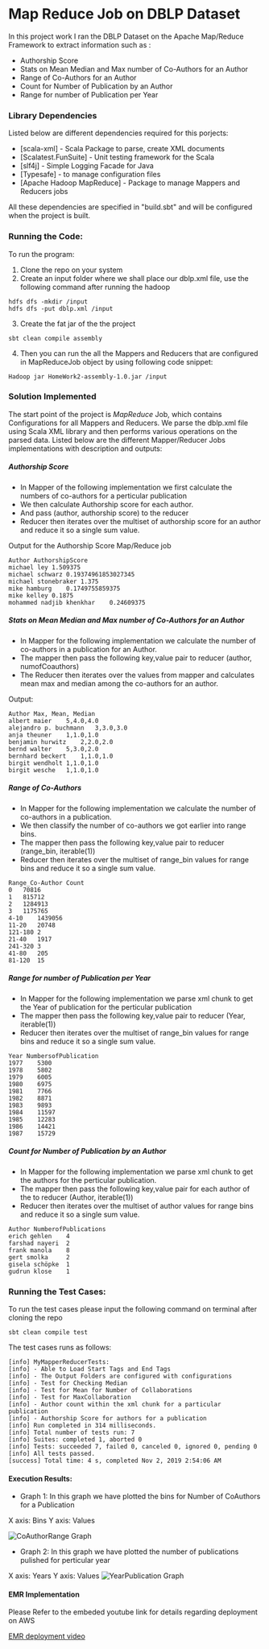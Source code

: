 # Map Reduce Job on DBLP Dataset
In this project work I ran the DBLP Dataset on the Apache Map/Reduce Framework to extract information such as :
* Authorship Score
* Stats on Mean Median and Max number of Co-Authors for an Author
* Range of Co-Authors for an Author
* Count for Number of Publication by an Author
* Range for number of Publication per Year

### Library Dependencies 

Listed below are different dependencies required for this porjects:

* [scala-xml] - Scala Package to parse, create XML documents
* [Scalatest.FunSuite] - Unit testing framework for the Scala
* [slf4j] - Simple Logging Facade for Java 
* [Typesafe] - to manage configuration files
* [Apache Hadoop MapReduce] - Package to manage Mappers and Reducers jobs


All these dependencies are specified in "build.sbt" and will be configured when the project is 
built.  

### Running the Code:

To run the program:
1. Clone the repo on your system
2. Create an input folder where we shall place our dblp.xml file, use the following command after running the hadoop 
```
hdfs dfs -mkdir /input
hdfs dfs -put dblp.xml /input
```
3. Create the fat jar of the the project
```
sbt clean compile assembly
```
4. Then you can run the all the Mappers and Reducers that are configured in MapReduceJob object by using following code snippet:
```
Hadoop jar HomeWork2-assembly-1.0.jar /input
```

### Solution Implemented

 The start point of the project is *MapReduce* Job, which contains Configurations for all Mappers and Reducers.
 We parse the dblp.xml file using Scala XML library and then performs various operations on the parsed data.
 Listed below are the different Mapper/Reducer Jobs implementations with description and outputs:

##### Authorship Score

+ In Mapper of the following implementation we first calculate the numbers of co-authors for a perticular publication
+ We then calculate Authorship score for each author.
+ And pass (author, authorship score) to the reducer
+ Reducer then iterates over the multiset of authorship score for an author and reduce it so a single sum value.

Output for the Authorship Score Map/Reduce job
```
Author AuthorshipScore
michael ley	1.509375
michael schwarz	0.19374961853027345
michael stonebraker	1.375
mike hamburg	0.1749755859375
mike kelley	0.1875
mohammed nadjib khenkhar	0.24609375
```
#####  Stats on Mean Median and Max number of Co-Authors for an Author
 + In Mapper for the following implementation we calculate the number of co-authors in a publication for an Author.
 + The mapper then pass the following key,value pair to reducer (author, numofCoauthors)
 + The Reducer then iterates over the values from mapper and calculates mean max and median among the co-authors for an author.
 
Output:
```
Author Max, Mean, Median
albert maier	5,4.0,4.0
alejandro p. buchmann	3,3.0,3.0
anja theuner	1,1.0,1.0
benjamin hurwitz	2,2.0,2.0
bernd walter	5,3.0,2.0
bernhard beckert	1,1.0,1.0
birgit wendholt	1,1.0,1.0
birgit wesche	1,1.0,1.0
```
##### Range of Co-Authors 
+ In Mapper for the following implementation we calculate the number of co-authors in a publication.
+ We then classify the number of co-authors we got earlier into range bins.
+ The mapper then pass the following key,value pair to reducer (range_bin, iterable(1))
+ Reducer then iterates over the multiset of range_bin values for range bins and reduce it so a single sum value.
```
Range_Co-Author Count
0	70816
1	815712
2	1284913
3	1175765
4-10	1439056
11-20	20748
121-180	2
21-40	1917
241-320	3
41-80	205
81-120	15
```
##### Range for number of Publication per Year
+ In Mapper for the following implementation we parse xml chunk to get the Year of publication for the perticular publication
+ The mapper then pass the following key,value pair to reducer (Year, iterable(1))
+ Reducer then iterates over the multiset of range_bin values for range bins and reduce it so a single sum value.
```
Year NumbersofPublication
1977	5300
1978	5802
1979	6005
1980	6975
1981	7766
1982	8871
1983	9893
1984	11597
1985	12283
1986	14421
1987	15729
```
##### Count for Number of Publication by an Author
+ In Mapper for the following implementation we parse xml chunk to get the authors for the perticular publication.
+ The mapper then pass the following key,value pair for each author of the to reducer (Author, iterable(1))
+ Reducer then iterates over the multiset of author values for range bins and reduce it so a single sum value.
```
Author NumberofPublications
erich gehlen	4
farshad nayeri	2
frank manola	8
gert smolka	    2
gisela schöpke	1
gudrun klose	1
```

### Running the Test Cases:

To run the test cases please input the following command on terminal after cloning the repo 
```
sbt clean compile test
```
The test cases runs as follows:
```
[info] MyMapperReducerTests:
[info] - Able to Load Start Tags and End Tags
[info] - The Output Folders are configured with configurations
[info] - Test for Checking Median
[info] - Test for Mean for Number of Collaborations
[info] - Test for MaxCollaboration 
[info] - Author count within the xml chunk for a particular publication 
[info] - Authorship Score for authors for a publication
[info] Run completed in 314 milliseconds.
[info] Total number of tests run: 7
[info] Suites: completed 1, aborted 0
[info] Tests: succeeded 7, failed 0, canceled 0, ignored 0, pending 0
[info] All tests passed.
[success] Total time: 4 s, completed Nov 2, 2019 2:54:06 AM
```
#### Execution Results:
+ Graph 1: In this graph we have plotted the bins for Number of CoAuthors for a Publication

X axis: Bins
Y axis: Values

![CoAuthorRange Graph](/src/main/resources/CoAuthorRange.png)

+ Graph 2: In this graph we have plotted the number of publications pulished for perticular year

X axis: Years
Y axis: Values
![YearPublication Graph](/src/main/resources/PublicationYears.png)

#### EMR Implementation
Please Refer to the embeded youtube link for details regarding deployment on AWS

[EMR deployment video](https://www.youtube.com/watch?v=i9KrH4qymZk&t=2s)
